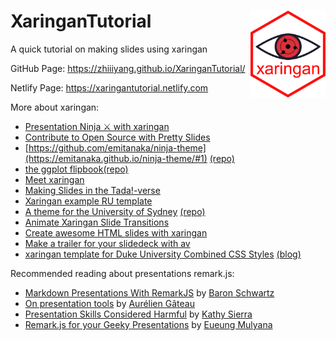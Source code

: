 # XaringanTutorial <img src="imgs/icon.png" align="right" width="120" />


A quick tutorial on making slides using xaringan


GitHub Page: https://zhiiiyang.github.io/XaringanTutorial/

Netlify Page: https://xaringantutorial.netlify.com

More about xaringan:

- [Presentation Ninja ⚔ with xaringan](https://slides.yihui.name/xaringan/)
- [Contribute to Open Source with Pretty Slides](http://www.datalorax.com/talks/cascadia18/#1)
- [https://github.com/emitanaka/ninja-theme](https://emitanaka.github.io/ninja-theme/#1) [(repo)](https://github.com/emitanaka/ninja-theme)
- [the ggplot flipbook](https://evamaerey.github.io/ggplot_flipbook/ggplot_flipbook_xaringan.html)[(repo)](https://github.com/EvaMaeRey/ggplot_flipbook)
- [Meet xaringan](https://arm.rbind.io/slides/xaringan.html)
- [Making Slides in the Tada!-verse](https://apreshill.github.io/data-vis-labs-2018/slides/06-slides_xaringan.html#1)
- [Xaringan example RU template](https://www.jvcasillas.com/ru_xaringan/slides/index.html)
- [A theme for the University of Sydney](https://garthtarr.github.io/sydney_xaringan/) [(repo)](https://github.com/garthtarr/sydney_xaringan)
- [Animate Xaringan Slide Transitions](https://www.garrickadenbuie.com/blog/2018/12/03/animate-xaringan-slide-transitions/)
- [Create awesome HTML slides with xaringan](http://www.favstats.eu/post/xaringan_tut/)
- [Make a trailer for your slidedeck with av](https://masalmon.eu/2018/10/07/trailer/)
- [xaringan template for Duke University Combined CSS Styles](https://dukeslides.johnlittle.info/slides/) [(blog)](https://www.johnlittle.info/post/slide-template-using-duke-university-color-palette-xaringan/)

Recommended reading about presentations remark.js:

- [Markdown Presentations With RemarkJS](https://www.xaprb.com/blog/markdown-presentations-with-remarkjs/) by [Baron Schwartz](https://www.xaprb.com/)
- [On presentation tools](http://agateau.com/2013/on-presentation-tools/) by [Aurélien Gâteau](http://agateau.com/)
- [Presentation Skills Considered Harmful](http://seriouspony.com/blog/2013/10/4/presentation-skills-considered-harmful) by [Kathy Sierra](http://seriouspony.com/)
- [Remark.js for your Geeky Presentations](https://www.telematika.org/post/remark.js-for-your-geeky-presentations/) by [Eueung Mulyana](https://www.telematika.org/author/em/)
